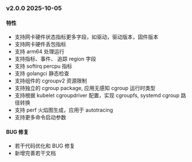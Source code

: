 ### v2.0.0 2025-10-05

#### 特性

- 支持网卡硬件状态指标更多字段，如驱动，驱动版本，固件版本
- 支持网卡硬件丢包指标
- 支持 arm64 处理运行
- 支持指标、事件、 追踪 region 字段
- 支持 softirq percpu 指标
- 支持 golangci 静态检查
- 支持组件的 cgroupv2 资源限制
- 支持独立的 cgroup package, 应用无感知 cgroup 运行时类型
- 支持根据 kubelet cgroupdriver 配置，实现 cgroupfs, systemd cgroup 路径转换
- 支持 perf 火焰图生成，应用于 autotracing
- 支持更多命令启动参数

#### BUG 修复

- 若干代码优化和 BUG 修复
- 新增完善若干文档
